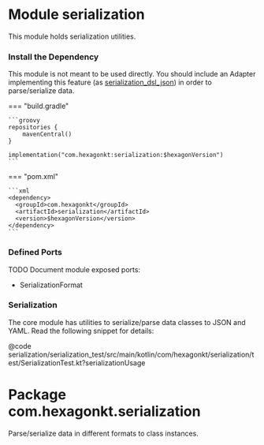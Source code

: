 
# Module serialization
This module holds serialization utilities.

### Install the Dependency
This module is not meant to be used directly. You should include an Adapter implementing this
feature (as [serialization_dsl_json]) in order to parse/serialize data.

[serialization_dsl_json]: /serialization_dsl_json

=== "build.gradle"

    ```groovy
    repositories {
        mavenCentral()
    }

    implementation("com.hexagonkt:serialization:$hexagonVersion")
    ```

=== "pom.xml"

    ```xml
    <dependency>
      <groupId>com.hexagonkt</groupId>
      <artifactId>serialization</artifactId>
      <version>$hexagonVersion</version>
    </dependency>
    ```

### Defined Ports
TODO Document module exposed ports:
* SerializationFormat

### Serialization
The core module has utilities to serialize/parse data classes to JSON and YAML. Read the following
snippet for details:

@code serialization/serialization_test/src/main/kotlin/com/hexagonkt/serialization/test/SerializationTest.kt?serializationUsage

# Package com.hexagonkt.serialization
Parse/serialize data in different formats to class instances.
